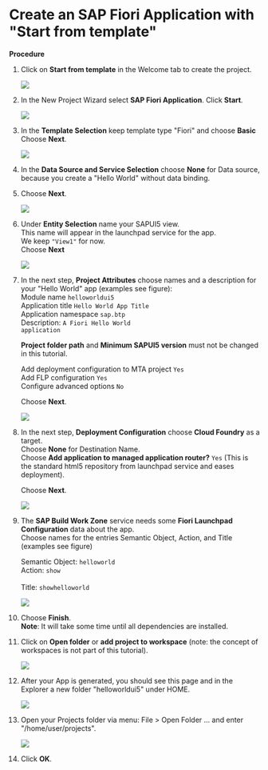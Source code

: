 
# Create an SAP Fiori Application with "Start from template"

**Procedure**

1. Click on **Start from template** in the Welcome tab to create the project.

   ![](images/ca1_startfromtemplate.png)

2. In the New Project Wizard select **SAP Fiori Application**. Click **Start**.

   ![](images/ca2_wizard1.png)

3. In the **Template Selection** keep template type "Fiori" and choose **Basic** <br>
   Choose **Next**.  <br>

   ![](images/ca3_wizard2.png)

4. In the **Data Source and Service Selection** choose **None** for Data source, because you create a "Hello World" without data binding.

5. Choose **Next**.

   ![](images/ca4_datasource.png)

6. Under **Entity Selection** name your SAPUI5 view.  <br>
   This name will appear in the launchpad service for the app.  <br>
   We keep <code>"View1"</code> for now. <br>
   Choose **Next**

   ![](images/ca5_view1.png)


7. In the next step, **Project Attributes** choose names and a description for your "Hello World" app (examples see figure): <br>
   Module name <code>helloworldui5 </code><br>
   Application title <code>Hello World App Title </code><br>
   Application namespace <code>sap.btp </code><br>
   Description: <code>A Fiori Hello World application  </code><br>

   **Project folder path** and **Minimum SAPUI5 version** must not be changed in this tutorial.

   Add deployment configuration to MTA project <code>Yes </code><br>
   Add FLP configuration <code>Yes</code><br>
   Configure advanced options <code>No</code><br>

   Choose **Next**.
    
   ![](images/ca6_wizard5.png)

8. In the next step, **Deployment Configuration** choose **Cloud Foundry** as a target. <br>
   Choose **None** for Destination Name. <br>
   Choose <strong>Add application to managed application router?</strong> <code>Yes</code> 
   (This is the standard html5 repository from launchpad service and eases deployment). <br>

   Choose **Next**.

   ![](images/Deployment_Config.png)

9. The **SAP Build Work Zone** service needs some **Fiori Launchpad Configuration** data about the app. <br>
   Choose names for the entries Semantic Object, Action, and Title (examples see figure) <br>
   
   Semantic Object: <code>helloworld </code><br>
   Action: <code>show </code><br>
   Title: <code>showhelloworld </code> <br>

   ![](images/ca8_wizard_flp.png)

10. Choose **Finish**. <br>
    **Note**: It will take some time until all dependencies are installed.

11. Click on **Open folder** or **add project to workspace** (note: the concept of workspaces is not part of this tutorial).

    ![](images/ca9_openfolder.png)

12. After your App is generated, you should see this page and in the Explorer a new folder "helloworldui5" under HOME. <br />

    ![](images/ca10_apphome.png)

13. Open your Projects folder via menu: File > Open Folder ... and enter "/home/user/projects". <br />

    ![](images/ca11_open_folder.png)
 
14. Click **OK**.


